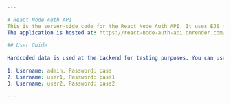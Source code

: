 ```yaml
--- 
 
# React Node Auth API 
This is the server-side code for the React Node Auth API. It uses EJS for rendering.
The application is hosted at: https://react-node-auth-api.onrender.com/
 
## User Guide 
 
Hardcoded data is used at the backend for testing purposes. You can use the following data for authentication: 
 
1. Username: admin, Password: pass 
2. Username: user1, Password: pass1 
3. Username: user2, Password: pass2 
 
--- 
```


  

